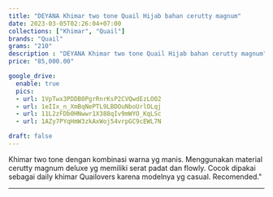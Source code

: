 ```yaml
---
title: "DEYANA Khimar two tone Quail Hijab bahan cerutty magnum"
date: 2023-03-05T02:26:04+07:00
collections: ["Khimar", "Quail"]
brands: "Quail"
grams: "210"
description : "DEYANA Khimar two tone Quail Hijab bahan cerutty magnum"
price: "85,000.00"

google_drive:
  enable: true
  pics:
  - url: 1VpTwx3PDDB0PgrRnrKsP2CVQwdEzLO02
  - url: 1eIIx_n_XmBqNePTL9LBDOuNboUrlOLqj
  - url: 11L2zFDb0HNwwr1X388qIv9mWYO_KqLSc
  - url: 1AZy7PYqHmW3zkAxWoj54vrpGC9cEWL7N

draft: false
---
```


Khimar two tone dengan kombinasi warna yg manis. Menggunakan material cerutty magnum deluxe yg memiliki serat padat dan flowly. Cocok dipakai sebagai daily khimar Quailovers karena modelnya yg casual. Recomended."

----------    
 
